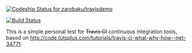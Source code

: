 
[ ![Codeship Status for zarobaku/travisdemo](https://www.codeship.io/projects/994ebda0-1c91-0132-fcac-3ad8b5c6c617/status)](https://www.codeship.io/projects/35223)


[![Build Status](https://travis-ci.org/zarobaku/travisdemo.svg?branch=master)](https://travis-ci.org/zarobaku/travisdemo)



This is a simple personal test for ~~Travis CI~~ continuous integration tools, based on
http://code.tutsplus.com/tutorials/travis-ci-what-why-how--net-34771
